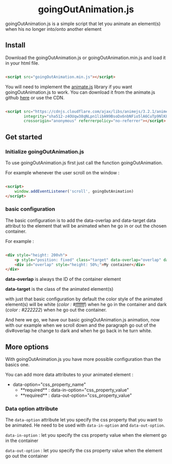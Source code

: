 <h1 align="center"> goingOutAnimation.js </h1>

goingOutAnimation.js is a simple script that let you animate an element(s) when his no longer into/onto another element

## Install

Download the goingOutAnimation.js or goingOutAnimation.min.js and load it in your html file.

```html

<script src="goingOutAnimation.min.js"></script>
```

You will need to implement the [animate.js](https://animejs.com/) library if you want goingOutAnimation.js to work. You
can download it from the animate.js github [here](https://github.com/juliangarnier/anime/)
or use the CDN.

```html

<script src="https://cdnjs.cloudflare.com/ajax/libs/animejs/3.2.1/anime.min.js"
        integrity="sha512-z4OUqw38qNLpn1libAN9BsoDx6nbNFio5lA6CuTp9NlK83b89hgyCVq+N5FdBJptINztxn1Z3SaKSKUS5UP60Q=="
        crossorigin="anonymous" referrerpolicy="no-referrer"></script>
```

## Get started

### Initialize goingOutAnimation.js

To use goingOutAnimation.js first just call the function goingOutAnimation.

For example whenever the user scroll on the window :

```html

<script>
    window.addEventListener('scroll', goingOutAnimation)
</script>
```

### basic configuration

The basic configuration is to add the data-overlap and data-target data attribut to the element that will be animated
when he go in or out the chosen container.

For example :

```html

<div style="height: 200vh">
    <p style="position: fixed" class="target" data-overlap="overlap" data-target="target">My animated element</p>
    <div id="overlap" style="height: 50%;">My container</div>
</div>
```

**data-overlap** is always the ID of the container element

**data-target** is the class of the animated element(s)

with just that basic configuration by default the color style of the animated element(s) will be white (_color :
#ffffff_) when he go in the container and dark (_color : #222222_) when he go out the container.

And here we go, we have our basic goingOutAnimation.js animation, now with our example when we scroll down and the
paragraph go out of the div#overlap he change to dark and when he go back in he turn white.

## More options

With goingOutAnimation.js you have more possible configuration than the basics one.

You can add more data attributes to your animated element :

<ul>
    <li>
        data-option="css_property_name"
        <ul>
            <li>
                **required** :
                data-in-option="css_property_value"
            </li>
            <li>
                **required** :
                data-out-option="css_property_value"
            </li>
        </ul>
    </li>
</ul>

### Data option attribute

The ``data-option`` attribute let you specify the css property that
you want to be animated. He need to be used with ``data-in-option``
and ``data-out-option``.

``data-in-option`` : let you specify the css property value when the element go in the container

``data-out-option`` : let you specify the css property value when the element go out the container





